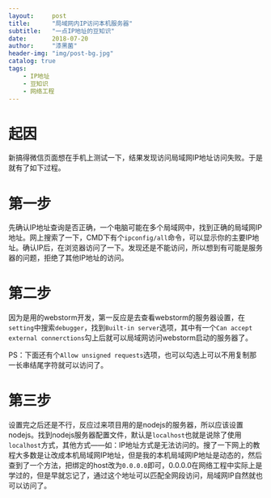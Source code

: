 ```yaml
---
layout:     post
title:      "局域网内IP访问本机服务器"
subtitle:   "一点IP地址的豆知识"
date:       2018-07-20
author:     "漆黑菌"
header-img: "img/post-bg.jpg"
catalog: true
tags:
    - IP地址
    - 豆知识
    - 网络工程
---
```


# 起因
新搞得微信页面想在手机上测试一下，结果发现访问局域网IP地址访问失败。于是就有了如下过程。

# 第一步
先确认IP地址查询是否正确，一个电脑可能在多个局域网中，找到正确的局域网IP地址。网上搜索了一下，CMD下有个`ipconfig/all`命令，可以显示你的主要IP地址。确认IP后，在浏览器访问了一下。发现还是不能访问，所以想到有可能是服务器的问题，拒绝了其他IP地址的访问。

# 第二步
因为是用的webstorm开发，第一反应是去查看webstorm的服务器设置，在`setting`中搜索`debugger`，找到`Built-in server`选项，其中有一个`Can accept external connerctions`勾上后就可以局域网访问webstorm启动的服务器了。

PS：下面还有个`Allow unsigned requests`选项，也可以勾选上可以不用复制那一长串结尾字符就可以访问了。

# 第三步
设置完之后还是不行，反应过来项目用的是nodejs的服务器，所以应该设置nodejs。找到nodejs服务器配置文件，默认是`localhost`也就是说除了使用`localhost`方式，其他方式——如：IP地址方式是无法访问的。搜了一下网上的教程大多数是让改成本机局域网IP地址，但是我的本机局域网IP地址是动态的，然后查到了一个方法，把绑定的host改为`0.0.0.0`即可，0.0.0.0在网络工程中实际上是学过的，但是早就忘记了，通过这个地址可以匹配全网段访问，局域网IP自然就也可以访问了。
